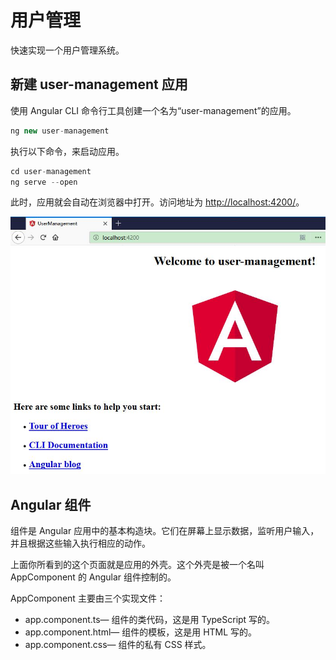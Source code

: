 # 用户管理

快速实现一个用户管理系统。

## 新建 user-management 应用

使用 Angular CLI 命令行工具创建一个名为“user-management”的应用。

```ts
ng new user-management
```

执行以下命令，来启动应用。

```ts
cd user-management
ng serve --open
```


此时，应用就会自动在浏览器中打开。访问地址为 <http://localhost:4200/>。

![](../images/user-management/start.jpg)

## Angular 组件

组件是 Angular 应用中的基本构造块。它们在屏幕上显示数据，监听用户输入，并且根据这些输入执行相应的动作。

上面你所看到的这个页面就是应用的外壳。这个外壳是被一个名叫 AppComponent 的 Angular 组件控制的。

AppComponent 主要由三个实现文件：

* app.component.ts— 组件的类代码，这是用 TypeScript 写的。
* app.component.html— 组件的模板，这是用 HTML 写的。
* app.component.css— 组件的私有 CSS 样式。

